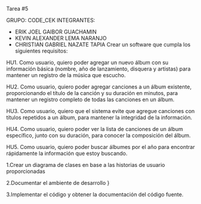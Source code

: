 Tarea #5

GRUPO: CODE_CEK
INTEGRANTES: 
- ERIK JOEL GAIBOR GUACHAMIN
- KEVIN ALEXANDER LEMA NARANJO
- CHRISTIAN GABRIEL NAZATE TAPIA
Crear un software que cumpla los siguientes requisitos: 

HU1. Como usuario, quiero poder agregar un nuevo álbum con su información básica (nombre, año de lanzamiento, disquera y artistas) para mantener un registro de la música que escucho. 

HU2. Como usuario, quiero poder agregar canciones a un álbum existente, proporcionando el título de la canción y su duración en minutos, para mantener un registro completo de todas las canciones en un álbum. 

HU3. Como usuario, quiero que el sistema evite que agregue canciones con títulos repetidos a un álbum, para mantener la integridad de la información. 

HU4. Como usuario, quiero poder ver la lista de canciones de un álbum específico, junto con su duración, para conocer la composición del álbum. 

HU5. Como usuario, quiero poder buscar álbumes por el año para encontrar rápidamente la información que estoy buscando.

 1.Crear un diagrama de clases en base a las historias de usuario proporcionadas 
 
 2.Documentar el ambiente de desarrollo }
 
 3.Implementar el código y obtener la documentación del código fuente.
